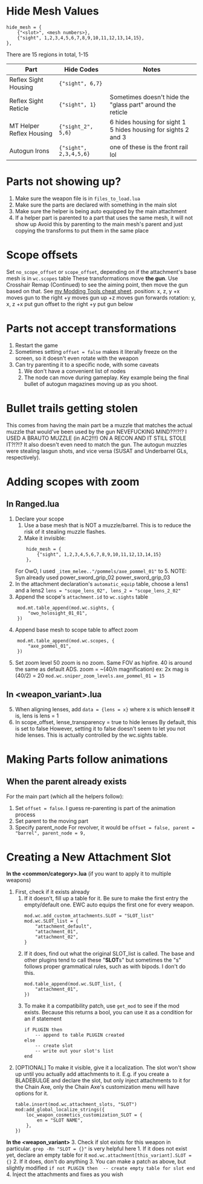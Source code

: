 # Hide Mesh Values
```
hide_mesh = {
	{"<slot>", <mesh numbers>},
	{"sight", 1,2,3,4,5,6,7,8,9,10,11,12,13,14,15},
},
```
There are 15 regions in total, 1-15

| Part                     | Hide Codes             | Notes                                                             |
| ------------------------ | ---------------------- | ----------------------------------------------------------------- |
| Reflex Sight Housing     | `{"sight", 6,7}`       |                                                                   |
| Reflex Sight Reticle     | `{"sight", 1}`         | Sometimes doesn't hide the "glass part" around the reticle        |
| MT Helper Reflex Housing | `{"sight_2", 5,6}`     | 6 hides housing for sight 1<br>5 hides housing for sights 2 and 3 |
| Autogun Irons            | `{"sight", 2,3,4,5,6}` | one of these is the front rail lol                                |

# Parts not showing up?
1. Make sure the weapon file is in `files_to_load.lua`
2. Make sure the parts are declared with something in the main slot
3. Make sure the helper is being auto equipped by the main attachment
4. If a helper part is parented to a part that uses the same mesh, it will not show up
    Avoid this by parenting to the main mesh's parent and just copying the transforms to put them in the same place

# Scope offsets
Set `no_scope_offset` or `scope_offset`, depending on if the attachment's base mesh is in `wc.scopes` table
These transformations move **the gun**. Use Crosshair Remap (Continued) to see the aiming point, then move the gun based on that. See [my Modding Tools cheat sheet](moddingtoolsCheatSheet.png).
position: x, z, y
    +x moves gun to the right
    +y moves gun up
    +z moves gun forwards
rotation: y, x, z
	+x put gun offset to the right
	+y put gun below
# Parts not accept transformations
1. Restart the game
2. Sometimes setting `offset = false` makes it literally freeze on the screen, so it doesn't even rotate with the weapon
3. Can try parenting it to a specific node, with some caveats
    1. We don't have a convenient list of nodes
    2. The node can move during gameplay. Key example being the final bullet of autogun magazines moving up as you shoot.

# Bullet trails getting stolen
This comes from having the main part be a muzzle that matches the actual muzzle that would've been used by the gun
    NEVEFUCKING MIND??!?!? I USED A BRAUTO MUZZLE (in AC2!!!) ON A RECON AND IT STILL STOLE IT?!?!?
It also doesn't even need to match the gun. The autogun muzzles were stealing lasgun shots, and vice versa (SUSAT and Underbarrel GLs, respectively). 

# Adding scopes with zoom
## In Ranged.lua
1. Declare your scope
    1. Use a base mesh that is NOT a muzzle/barrel. This is to reduce the risk of it stealing muzzle flashes.
    2. Make it invisible: 
    ```
        hide_mesh = {
			{"sight", 1,2,3,4,5,6,7,8,9,10,11,12,13,14,15}
		}, 
	```
    For OwO, I used `_item_melee.."/pommels/axe_pommel_01"` to 5. 
	NOTE: Syn already used
        power_sword_grip_02
        power_sword_grip_03
2.  In the attachment declaration's `automatic_equip` table, choose a lens1 and a lens2
	`lens = "scope_lens_02", lens_2 = "scope_lens_2_02"`
3. Append the scope's `attachment.id` to `wc.sights` table
```
	mod.mt.table_append(mod.wc.sights, {
        "owo_holosight_01_01",
    })
```
4. Append base mesh to scope table to affect zoom
```
	mod.mt.table_append(mod.wc.scopes, {
        "axe_pommel_01",
    })
```
5. Set zoom level
	50 zoom is no zoom. Same FOV as hipfire. 40 is around the same as default ADS.
	zoom = ~(40/n magnification)
		ex: 2x mag is (40/2) = 20
    `mod.wc.sniper_zoom_levels.axe_pommel_01 = 15`
## In <weapon_variant>.lua
5. When aligning lenses, add `data = {lens = x}` where x is which lense# it is, lens is lens = 1
6. In scope_offset, lense_transparency = true to hide lenses
	By default, this is set to false
	However, setting it to false doesn't seem to let you not hide lenses. This is actually controlled by the wc.sights table.

# Making Parts follow animations
## When the parent already exists
For the main part (which all the helpers follow):
1. Set `offset = false`. I guess re-parenting is part of the animation process
2. Set parent to the moving part
3. Specify parent_node
For revolver, it would be `offset = false, parent = "barrel", parent_node = 9,`
# Creating a New  Attachment Slot
**In the <common/category>.lua** (if you want to apply it to multiple weapons)
1. First, check if it exists already
	1. If it doesn't, fill up a table for it. Be sure to make the first entry the empty/default one. EWC auto equips the first one for every weapon.
		```
		mod.wc.add_custom_attachments.SLOT = "SLOT_list"
		mod.wc.SLOT_list = {
			"attachment_default",
			"attachment_01",
			"attachment_02",
		}
		```
	2. If it does, find out what the original SLOT_list is called. The base and other plugins tend to call these "**SLOT**s" but sometimes the "s" follows proper grammatical rules, such as with bipods. I don't do this. 
		```
		mod.table_append(mod.wc.SLOT_list, {
			"attachment_01",
		})
		```
	3. To make it a compatibility patch, use `get_mod` to see if the mod exists. Because this returns a bool, you can use it as a condition for an if statement
		```
		if PLUGIN then 
			-- append to table PLUGIN created
		else
			-- create slot
			-- write out your slot's list
		end
		```
2. \[OPTIONAL\] To make it visible, give it a localization. The slot won't show up until you actually add attachments to it. E.g. if you create a BLADEBULGE and declare the slot, but only inject attachments to it for the Chain Axe, only the Chain Axe's customization menu will have options for it.
	```
	table.insert(mod.wc.attachment_slots, "SLOT")
	mod:add_global_localize_strings({
		loc_weapon_cosmetics_customization_SLOT = {
			en = "SLOT NAME",
		},
	})
	```
**In the <weapon_variant>**
3. Check if slot exists for this weapon in particular.
	`grep -Rn "SLOT = {}"` is very helpful here
	1. If it does not exist yet, declare an empty table for it
	   `mod.wc.attachment[this_variant].SLOT = {}`
	2. If it does, don't do anything
	3. You can make a patch as above, but slightly modified
		```
		if not PLUGIN then 
			-- create empty table for slot
		end
		```
4. Inject the attachments and fixes as you wish